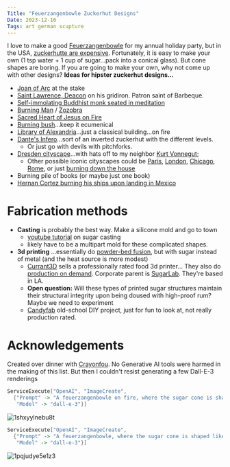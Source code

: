```yaml
---
Title: "Feuerzangenbowle Zuckerhut Designs"
Date: 2023-12-16
Tags: art german scupture
---
```


I love to make a good [Feuerzangenbowle](https://thewinegetter.com/2015/02/10/feuerzangenbowle-and-how-to-make-your-own-zuckerhut/) for my annual holiday party, but in the USA, [zuckerhutte are expensive](https://amzn.to/3uVXJhz).  Fortunately, it is easy to make your own (1 tsp water + 1 cup of sugar...pack into a conical glass).  But cone shapes are boring. If you are going to make your own, why not come up with other designs? **Ideas for hipster zuckerhut designs...**

- [Joan of Arc](https://en.wikipedia.org/wiki/Joan_of_Arc) at the stake
- [Saint Lawrence, Deacon](https://en.wikipedia.org/wiki/Saint_Lawrence) on his gridiron. Patron saint of Barbeque.
- [Self-immolating Buddhist monk seated in meditation](https://rarehistoricalphotos.com/the-burning-monk-1963/)
- [Burning Man](https://images.app.goo.gl/PJswJ18iwJQ5UQJc6) / [Zozobra](https://burnzozobra.com)
- [Sacred Heart of Jesus on Fire](https://aleteia.org/2022/06/21/why-is-the-sacred-heart-on-fire/)
- [Burning bush](https://en.wikipedia.org/wiki/Burning_bush)...keep it ecumenical
- [Library of Alexandria](https://images.app.goo.gl/v196qZXdjnqgybAP8)...just a classical building...on fire
- [Dante's Infero](https://images.app.goo.gl/oynhPf4LnhYRR4M47)...sort of an inverted zuckerhut with the different levels.
    - Or just go with devils with pitchforks.
- [Dresden cityscape](https://images.app.goo.gl/HjbTfmWdJQTdACXx8)...with hats off to my neighbor [Kurt Vonnegut](https://en.wikipedia.org/wiki/Slaughterhouse-Five); 
    - Other possible iconic cityscapes could be [Paris](https://en.wikipedia.org/wiki/Paris_Is_Burning_(film)), [London](https://en.wikipedia.org/wiki/London%27s_Burning_(The_Clash_song)), [Chicago](https://en.wikipedia.org/wiki/Great_Chicago_Fire), [Rome](https://en.wikipedia.org/wiki/Great_Fire_of_Rome), or just [burning down the house](https://en.wikipedia.org/wiki/Burning_Down_the_House)
- Burning pile of books (or maybe just one book)
- [Hernan Cortez burning his ships upon landing in Mexico](https://www.jstor.org/stable/335707) 

# Fabrication methods

- **Casting** is probably the best way. Make a silicone mold and go to town
    - [youtube tutorial](https://www.youtube.com/watch?v=oZasLw05KpA) on sugar casting
    - likely have to be a multipart mold for these complicated shapes.
- **3d printing** ...essentially do [powder-bed fusion](https://www.lboro.ac.uk/research/amrg/about/the7categoriesofadditivemanufacturing/powderbedfusion/), but with sugar instead of metal (and the heat source is more modest)
    - [Currant3D](https://currant3d.com/currant-3d-printer) sells a professionally rated food 3d printer...  They also do [production on demand](https://currant3d.com/3d-printed-food). Corporate parent is [SugarLab](https://sugarlab3d.com/pages/tech). They're based in LA.
    - **Open question:** Will these types of printed sugar structures maintain their structural integrity upon being doused with high-proof rum?  Maybe we need to experiment
    - [Candyfab](https://candyfab.org/#cf6k) old-school DIY project, just for fun to look at, not really production rated.

# Acknowledgements

Created over dinner with [Crayonfou](https://crayonfou.com). No Generative AI tools were harmed in the making of this list. But then I couldn't resist generating a few Dall-E-3 renderings


```mathematica
ServiceExecute["OpenAI", "ImageCreate", 
  {"Prompt" -> "A feuerzangenbowle on fire, where the sugar cone is shaped like Joan of Arc made of sugar and on fire", 
   "Model" -> "dall-e-3"}]
```

![1shxyylnebu8t](/blog/images/2023/12/16/1shxyylnebu8t.png)

```mathematica
ServiceExecute["OpenAI", "ImageCreate", 
  {"Prompt" -> "A feuerzangenbowle, where the sugar cone is shaped like the skyline of dresden and is on fire", 
   "Model" -> "dall-e-3"}]
```

![1pqjudye5e1z3](/blog/images/2023/12/16/1pqjudye5e1z3.png)

